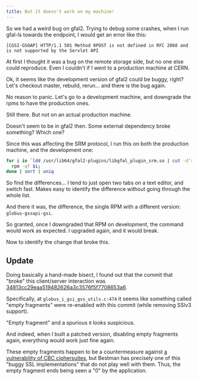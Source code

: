 ```yaml
---
title: But it doesn't work on my machine!
---
```


So we had a weird bug on gfal2. Trying to debug some crashes, when I run
gfal-ls towards the endpoint, I would get an error like this:

```
[CGSI-GSOAP] HTTP/1.1 501 Method 0POST is not defined in RFC 2068 and is not supported by the Servlet API
```

At first I thought it was a bug on the remote storage side, but no one else
could reproduce. Even I couldn't if I went to a production machine at CERN.

Ok, it seems like the development version of gfal2 could be buggy, right?
Let's checkout master, rebuild, rerun... and there is the bug again.

No reason to panic. Let's go to a development machine, and downgrade the rpms
to have the production ones.

Still there. But not on an actual production machine.

Doesn't seem to be in gfal2 then. Some external dependency broke something?
Which one?

Since this was affecting the SRM protocol, I run this on both the production
machine, and the development one:

```bash
for i in `ldd /usr/lib64/gfal2-plugins/libgfal_plugin_srm.so | cut -d'>' -f2 | cut -d' ' -f 2 | grep -v "(" |grep -v "^$" `; do
  rpm -qf $i;
done | sort | uniq
```

So find the differences... I tend to just open two tabs on a text editor,
and switch fast. Makes easy to identify the difference without going through the
whole list.

And there it was, the difference, the single RPM with a different version:
`globus-gssapi-gsi`.

So granted, once I downgraded that RPM on development, the command would work as
expected. I upgraded again, and it would break.

Now to identify the change that broke this.

## Update
Doing basically a hand-made bisect, I found out that the commit that "broke" this
client/server interaction was [34813cc29eaa519482626a3c3576f5f7708653a6](https://github.com/globus/globus-toolkit/commit/34813cc29eaa519482626a3c3576f5f7708653a6).

Specifically, at `globus_i_gsi_gss_utils.c:474` it seems like something called
"empty fragments" were re-enabled with this commit (while removing SSlv3 support).

"Empty fragment" and a spurious `0` looks suspicious.

And indeed, when I built a patched version, disabling empty fragments again,
everything would work just fine again.

These empty fragments happen to be a countermeasure against [a vulnerability of CBC
ciphersuites](https://www.openssl.org/~bodo/tls-cbc.txt), but Bestman has
precisely one of this "buggy SSL implementations" that do not play well with them.
Thus, the empty fragment ends being seen a "0" by the application.
